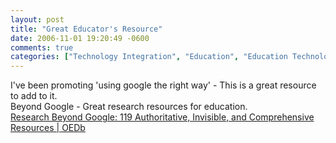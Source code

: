 ```yaml
---
layout: post
title: "Great Educator's Resource"
date: 2006-11-01 19:20:49 -0600
comments: true
categories: ["Technology Integration", "Education", "Education Technology", "Google"]
---
```

I've been promoting 'using google the right way' - This is a great resource to add to it. <br />Beyond Google - Great research resources for education.<br /><a href="http://oedb.org/library/college-basics/research-beyond-google#art">Research Beyond Google: 119 Authoritative, Invisible, and Comprehensive Resources | OEDb</a>
